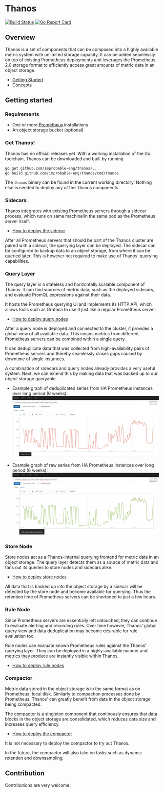 # Thanos

[![Build Status](https://travis-ci.org/improbable-eng/thanos.svg?branch=master)](https://travis-ci.org/improbable-eng/thanos) [![Go Report Card](https://goreportcard.com/badge/github.com/improbable-eng/thanos)](https://goreportcard.com/report/github.com/improbable-eng/thanos)

## Overview

Thanos is a set of components that can be composed into a highly available metric system with unlimited storage capacity. It can be added seamlessly on top of existing Prometheus deployments and leverages the Prometheus 2.0 storage format to efficiently access great amounts of metric data in an object storage.

* [Getting Started](#getting-started)
* [Concepts](docs/design.md)

## Getting started

### Requirements

* One or more [Prometheus](https://prometheus.io) installations
* An object storage bucket (optional)

### Get Thanos!

Thanos has no official releases yet. With a working installation of the Go toolchain, Thanos can be downloaded and built by running

```
go get github.com/improbable-eng/thanos/...
go build github.com/improbable-eng/thanos/cmd/thanos
```

The `thanos` binary can be found in the current working directory. Nothing else is needed to deploy any of the Thanos components.

### Sidecars

Thanos integrates with existing Prometheus servers through a sidecar process, which runs on same machine/in the same pod as the Prometheus server itself.

* [How to deploy the sidecar](docs/components/sidecar.md#deployment)

After all Prometheus servers that should be part of the Thanos cluster are paired with a sidecar, the querying layer can be deployed.
The sidecar can be configured to backup data to an object storage, from where it can be queried later. This is however not required to make use of Thanos' querying capabilities.

### Query Layer

The query layer is a stateless and horizontally scalable component of Thanos. It can find sources of metric data, such as the deployed sidecars, and evaluate PromQL expressions against their data.

It hosts the Prometheus querying UI and implements its HTTP API, which allows tools such as Grafana to use it just like a regular Prometheus server.

* [How to deploy query nodes](docs/components/query.md#deployment)

After a query node is deployed and connected to the cluster, it provides a global view of all available data. This means metrics from different Prometheus servers can be combined within a single query.

It can deduplicate data that was collected from high-availability pairs of Prometheus servers and thereby seamlessly closes gaps caused by downtime of single instances.

A combination of sidecars and query nodes already provides a very useful system.
Next, we can extend this by making data that was backed up to our object storage queryable.

* Example graph of deduplicated series from HA Prometheus instances over long period (6 weeks):
![Query over 6 weeks with deduplication](./docs/img/query_ui_6week_dedup.png)

* Example graph of raw series from HA Prometheus instances over long period (6 weeks):
![Query over 6 weeks without deduplication](./docs/img/query_ui_6week.png)

### Store Node

Store nodes act as a Thanos-internal querying frontend for metric data in an object storage. The query layer detects them as a source of metric data and fans out its queries to store nodes and sidecars alike.

* [How to deploy store nodes](docs/components/store.md#deployment)

All data that is backed up into the object storage by a sidecar will be detected by the store node and become available for querying. Thus the retention time of Prometheus servers can be shortened to just a few hours.

### Rule Node

Since Prometheus servers are essentially left untouched, they can continue to evaluate alerting and recording rules. Over time however, Thanos' global query view and data deduplication may become desirable for rule evaluation too.

Rule nodes can evaluate known Prometheus rules against the Thanos' querying layer. They can be deployed in a highly-available manner and metrics they produce are instantly visible within Thanos.

* [How to deploy rule nodes](docs/components/rule.md#deployment)

### Compactor

Metric data stored in the object storage is in the same format as on Prometheus' local disk. Similarly to compaction processes done by Prometheus, Thanos' can greatly benefit from data in the object storage being compacted.

The compactor is a singleton component that continously ensures that data blocks in the object storage are consolidated, which reduces data size and increases query efficiency.

* [How to deploy the compactor](docs/components/compact.md#deployment)

It is not necessary to deploy the compactor to try out Thanos.

In the future, the compactor will also take on tasks such as dynamic retention and downsampling.

## Contribution

Contributions are very welcome!

